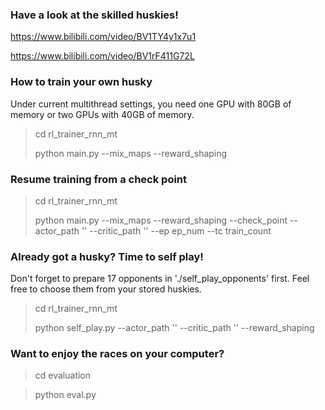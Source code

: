 ### Have a look at the skilled huskies!

https://www.bilibili.com/video/BV1TY4y1x7u1

https://www.bilibili.com/video/BV1rF411G72L


### How to train your own husky

Under current multithread settings, you need one GPU with 80GB of memory or two GPUs with 40GB of memory.

> cd rl_trainer_rnn_mt
> 
> python main.py --mix_maps --reward_shaping

### Resume training from a check point

> cd rl_trainer_rnn_mt
> 
> python main.py --mix_maps --reward_shaping --check_point --actor_path '' --critic_path '' --ep ep_num --tc train_count

### Already got a husky? Time to self play!
Don't forget to prepare 17 opponents in './self_play_opponents' first. Feel free to choose them from your stored huskies.

> cd rl_trainer_rnn_mt
> 
> python self_play.py --actor_path '' --critic_path '' --reward_shaping

### Want to enjoy the races on your computer?
> cd evaluation

> python eval.py
